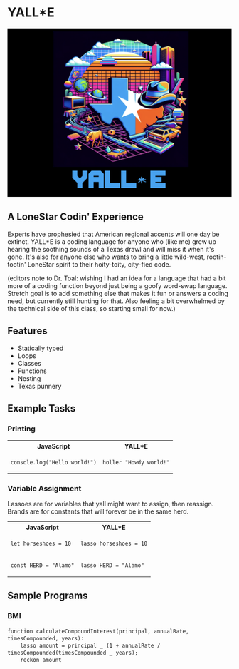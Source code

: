 # YALL\*E

![](docs/logo.png)

## A LoneStar Codin' Experience

Experts have prophesied that American regional accents will one day be extinct. YALL\*E is a coding language for anyone who (like me) grew up hearing the soothing sounds of a Texas drawl and will miss it when it's gone. It's also for anyone else who wants to bring a little wild-west, rootin-tootin' LoneStar spirit to their hoity-toity, city-fied code.

(editors note to Dr. Toal: wishing I had an idea for a language that had a bit more of a coding function beyond just being a goofy word-swap language. Stretch goal is to add something else that makes it fun or answers a coding need, but currently still hunting for that. Also feeling a bit overwhelmed by the technical side of this class, so starting small for now.)

## Features

- Statically typed
- Loops
- Classes
- Functions
- Nesting
- Texas punnery

## Example Tasks

### Printing

<table>
<tr> <th>JavaScript</th><th>YALL*E</th>
</tr>
<tr>
<td>

```
console.log("Hello world!")
```

</td>
<td>

```
holler "Howdy world!"
```

</td>
<tr>
</table>

### Variable Assignment

Lassoes are for variables that yall might want to assign, then reassign. Brands are for constants that will forever be in the same herd.

<table>
<tr> 
<th>
JavaScript</th>
<th>YALL*E</th><tr>
</tr>
<tr>
<td>

```
let horseshoes = 10
```

</td>
<td>

```
lasso horseshoes = 10
```

</td>
</tr>
<tr>
<td>

```
const HERD = "Alamo"
```

</td>
<td>

```
lasso HERD = "Alamo"
```

</td>
</tr>
</table>

## Sample Programs

### BMI

```
function calculateCompoundInterest(principal, annualRate, timesCompounded, years):
    lasso amount = principal _ (1 + annualRate / timesCompounded(timesCompounded _ years);
    reckon amount
```
